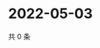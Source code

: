 # 2022-05-03

共 0 条

<!-- BEGIN WEIBO -->
<!-- 最后更新时间 Tue May 03 2022 15:01:09 GMT+0800 (China Standard Time) -->

<!-- END WEIBO -->
